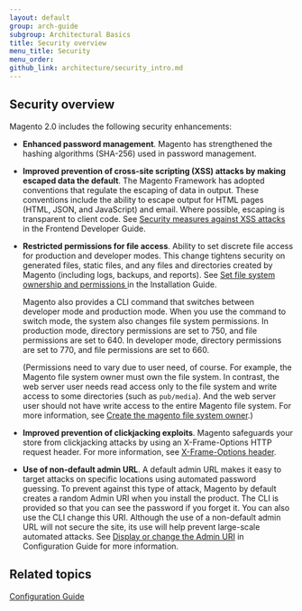 ```yaml
---
layout: default
group: arch-guide
subgroup: Architectural Basics
title: Security overview
menu_title: Security 
menu_order: 
github_link: architecture/security_intro.md
---
```


<h2 id="security_intro">Security overview</h2>
Magento 2.0 includes the following security enhancements: 



* <b>Enhanced password management</b>. Magento has strengthened the hashing algorithms (SHA-256) used in password management. 


* <b>Improved prevention of cross-site scripting (XSS) attacks by making escaped data the default</b>. The Magento Framework has adopted conventions that regulate the escaping of data in output. These conventions include the ability to escape  output for HTML pages (HTML, JSON, and JavaScript) and email. Where possible, escaping is transparent to client code. See <a href="{{ site.gdeurl }}frontend-dev-guide/templates/template-security.html">Security measures against XSS attacks</a> in the Frontend Developer Guide. 

* <b>Restricted permissions for file access</b>. Ability to set discrete file access for production and developer  modes. This change tightens security on generated files, static files, and any files and directories created by Magento (including logs, backups, and reports). See <a href="{{ site.gdeurl }}install-gde/install/file-system-perms.html"> Set file system ownership and permissions </a> in the Installation Guide.

	Magento also provides  a CLI command that switches between developer mode and production mode. When you use the command to switch mode, the system also changes file system permissions. In production mode,   directory permissions are set to 750, and file permissions are set to 640. In developer mode, directory permissions are set to 770, and file permissions are set to 660. 
	
	(Permissions need to vary due to user need, of course. For example, the Magento file system owner must own the file system. In contrast, the web server user needs read access only to the file system and write access to some directories (such as `pub/media`). And the web server user should not have write access to the entire Magento file system. For more information, see <a href="{{ site.gdeurl }}install-gde/prereq/apache-user.html"> Create the magento file system owner</a>.)

* <b>Improved prevention of clickjacking exploits</b>. Magento safeguards your store from clickjacking attacks by using an X-Frame-Options HTTP request header. For more information, see <a href="{{ site.gdeurl }}config-guide/secy/secy-xframe.html"> X-Frame-Options header</a>.

* <b>Use of non-default admin URL</b>. A default admin URL makes it easy to target attacks on specific locations using automated password guessing. To prevent against this type of attack, Magento by default creates a random Admin URI when you install the product. The CLI is provided so that you can  see the password if you forget it. You can also use the CLI change this URI.  Although the use of a non-default admin URL will not secure the site, its use will help prevent large-scale automated attacks. See <a href="{{ site.gdeurl }}install-gde/install/cli/install-cli-adminurl.html"> Display or change the Admin URI</a> in Configuration Guide for more information. 




<h2>Related topics</h2>
<a href="{{ site.gdeurl }}config-guide/bk-config-guide.html">Configuration Guide</a>




